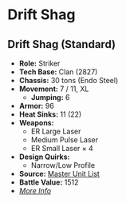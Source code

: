 # Drift Shag 

## Drift Shag (Standard) 

- **Role:** Striker 
- **Tech Base:** Clan (2827) 
- **Chassis:** 30 tons (Endo Steel) 
- **Movement:** 7 / 11, XL 
  - **Jumping:** 6 
- **Armor:** 96 
- **Heat Sinks:** 11 (22) 
- **Weapons:** 
  - ER Large Laser 
  - Medium Pulse Laser 
  - ER Small Laser × 4 
- **Design Quirks:** 
  - Narrow/Low Profile 
- **Source:** [Master Unit List](http://masterunitlist.info/Unit/Details/7605/drift-shag-standard) 
- **Battle Value:** 1512 
- [*More Info*](drift_shag/drift_shag_standard.md) 


